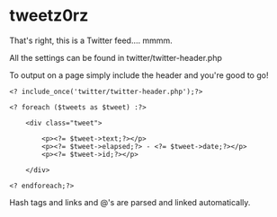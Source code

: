 # tweetz0rz

That's right, this is a Twitter feed.... mmmm.

All the settings can be found in twitter/twitter-header.php

To output on a page simply include the header and you're good to go!

	<? include_once('twitter/twitter-header.php');?>

	<? foreach ($tweets as $tweet) :?>

		<div class="tweet">

			<p><?= $tweet->text;?></p>
			<p><?= $tweet->elapsed;?> - <?= $tweet->date;?></p>
			<p><?= $tweet->id;?></p>

		</div>

	<? endforeach;?>

Hash tags and links and @'s are parsed and linked automatically.